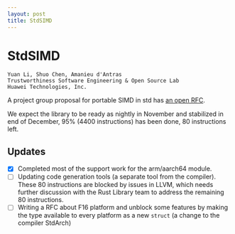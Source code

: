 ```yaml
---
layout: post
title: StdSIMD
---
```


# StdSIMD

```
Yuan Li, Shuo Chen, Amanieu d'Antras
Trustworthiness Software Engineering & Open Source Lab
Huawei Technologies, Inc.
```

A project group proposal for portable SIMD in std has [an open RFC](https://github.com/rust-lang/rust/issues/48556
). 

We expect the library to be ready as nightly in November and stabilized in end of December, 95% (4400 instructions)
has been done, 80 instructions left.

## Updates
- [x] Completed most of the support work for the arm/aarch64 module. 
- [ ] Updating code generation tools (a separate tool from the compiler).  These 80 instructions are blocked by issues in LLVM, which needs further discussion with the Rust Library team to address the remaining 80 instructions.
- [ ] Writing a RFC about F16 platform and unblock some features by making the type available to every platform as a new `struct` (a change to the compiler StdArch)
